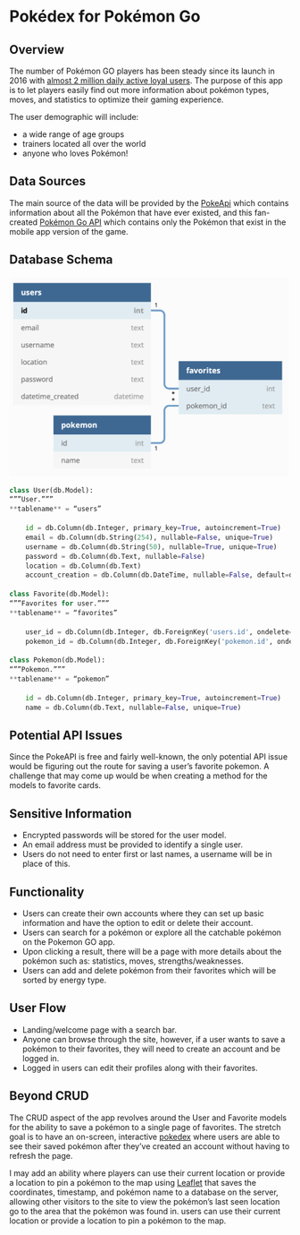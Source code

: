 # Pokédex for Pokémon Go

## Overview

The number of Pokémon GO players has been steady since its launch in 2016 with [almost 2 million daily active loyal users](https://www.statista.com/statistics/604551/pokemon-go-daily-active-users-in-europe/). The purpose of this app is to let players easily find out more information about pokémon types, moves, and statistics to optimize their gaming experience.

The user demographic will include:

- a wide range of age groups
- trainers located all over the world
- anyone who loves Pokémon!

## Data Sources

The main source of the data will be provided by the [PokeApi](https://pokeapi.co) which contains information about all the Pokémon that have ever existed, and this fan-created [Pokémon Go API](https://rapidapi.com/Chewett/api/pokemon-go1/details) which contains only the Pokémon that exist in the mobile app version of the game.

## Database Schema

<img src="images/schema.png" alt="drawing" width="500"/>
<!-- ![db schema](images/schema.png) -->

```py
class User(db.Model):
“””User.”””
**tablename** = “users”

    id = db.Column(db.Integer, primary_key=True, autoincrement=True)
    email = db.Column(db.String(254), nullable=False, unique=True)
    username = db.Column(db.String(50), nullable=True, unique=True)
    password = db.Column(db.Text, nullable=False)
    location = db.Column(db.Text)
    account_creation = db.Column(db.DateTime, nullable=False, default=datetime.datetime.now)

class Favorite(db.Model):
“””Favorites for user.”””
**tablename** = “favorites”

    user_id = db.Column(db.Integer, db.ForeignKey('users.id', ondelete='cascade'))
    pokemon_id = db.Column(db.Integer, db.ForeignKey('pokemon.id', ondelete='cascade'))

class Pokemon(db.Model):
“””Pokemon.”””
**tablename** = “pokemon”

    id = db.Column(db.Integer, primary_key=True, autoincrement=True)
    name = db.Column(db.Text, nullable=False, unique=True)
```

## Potential API Issues

Since the PokeAPI is free and fairly well-known, the only potential API issue would be figuring out the route for saving a user’s favorite pokemon. A challenge that may come up would be when creating a method for the models to favorite cards.

## Sensitive Information

- Encrypted passwords will be stored for the user model.
- An email address must be provided to identify a single user.
- Users do not need to enter first or last names, a username will be in place of this.

## Functionality

- Users can create their own accounts where they can set up basic information and have the option to edit or delete their account.
- Users can search for a pokémon or explore all the catchable pokémon on the Pokemon GO app.
- Upon clicking a result, there will be a page with more details about the pokémon such as: statistics, moves, strengths/weaknesses.
- Users can add and delete pokémon from their favorites which will be sorted by energy type.

## User Flow

- Landing/welcome page with a search bar.
- Anyone can browse through the site, however, if a user wants to save a pokémon to their favorites, they will need to create an account and be logged in.
- Logged in users can edit their profiles along with their favorites.

## Beyond CRUD

The CRUD aspect of the app revolves around the User and Favorite models for the ability to save a pokémon to a single page of favorites. The stretch goal is to have an on-screen, interactive [pokedex](https://encrypted-tbn0.gstatic.com/images?q=tbn:ANd9GcQLEJx7kJR5PxwjKGB4Yj-mG71dJEj1jO_y0g&usqp=CAU) where users are able to see their saved pokémon after they’ve created an account without having to refresh the page.

I may add an ability where players can use their current location or provide a location to pin a pokémon to the map using [Leaflet](https://leafletjs.com/SlavaUkraini/) that saves the coordinates, timestamp, and pokémon name to a database on the server, allowing other visitors to the site to view the pokémon’s last seen location go to the area that the pokémon was found in. users can use their current location or provide a location to pin a pokémon to the map.
